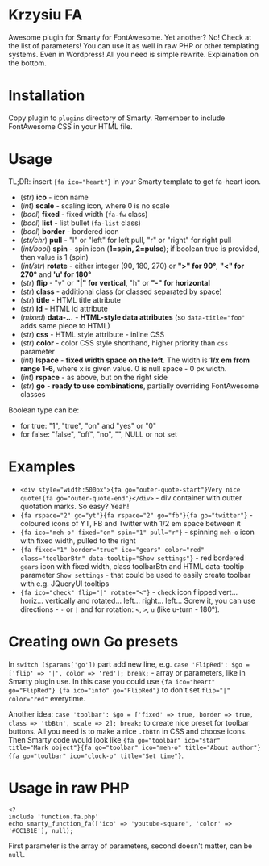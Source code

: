 # Krzysiu FA
Awesome plugin for Smarty for FontAwesome. Yet another? No! Check at the list of parameters! You can use it as well in raw PHP or other templating systems. Even in Wordpress! All you need is simple rewrite. Explaination on the bottom.

# Installation
Copy plugin to `plugins` directory of Smarty. Remember to include FontAwesome CSS in your HTML file.

# Usage
TL;DR: insert `{fa ico="heart"}` in your Smarty template to get fa-heart icon.

* (*str*) **ico** - icon name
* (*int*) **scale** - scaling icon, where 0 is no scale
* (*bool*) **fixed** - fixed width (`fa-fw` class)
* (*bool*) **list** - list bullet  (`fa-list` class)
* (*bool*) **border** - bordered icon
* (*str/chr*) **pull** - "l" or "left" for left pull, "r" or "right" for right pull
* (*int/bool*) **spin** - spin icon (**1=spin, 2=pulse**); if boolean true is provided, then value is 1 (spin)
* (*int/str*) **rotate** - either integer (90, 180, 270) or **">" for 90°**, **"<" for 270°** and **'u' for 180°**
* (*str*) **flip** - "v" or **"|" for vertical**, "h" or **"-" for horizontal**
* (*str*) **class** - additional class (or classed separated by space)
* (*str*) **title** - HTML title attribute
* (*str*) **id** - HTML id attribute
* (*mixed*) **data-...** - **HTML-style data attributes** (so `data-title="foo"` adds same piece to HTML)
* (*str*) **css** - HTML style attribute - inline CSS
* (*str*) **color** - color CSS style shorthand, higher priority than `css` parameter
* (*int*) **lspace** - **fixed width space on the left**. The width is **1/x em from range 1-6**, where x is given value. 0 is null space - 0 px width.
* (*int*) **rspace** - as above, but on the right side
* (*str*) **go** - **ready to use combinations**, partially overriding FontAwesome classes

Boolean type can be:

* for true: "1", "true", "on" and "yes" or "0"
* for false: "false", "off", "no", "", NULL or not set

# Examples

* `<div style="width:500px">{fa go="outer-quote-start"}Very nice quote!{fa go="outer-quote-end"}</div>` - div container with outter quotation marks. So easy? Yeah!
* `{fa rspace="2" go="yt"}{fa rspace="2" go="fb"}{fa go="twitter"}` - coloured icons of YT, FB and Twitter with 1/2 em space between it
* `{fa ico="meh-o" fixed="on" spin="1" pull="r"}` - spinning `meh-o` icon with fixed width, pulled to the right
* `{fa fixed="1" border="true" ico="gears" color="red" class="toolbarBtn" data-tooltip="Show settings"}` - red bordered `gears` icon with fixed width, class toolbarBtn and HTML data-tooltip parameter `Show settings` - that could be used to easily create toolbar with e.g. JQueryUI tooltips
* `{fa ico="check" flip="|" rotate="<"}` - `check` icon flipped vert... horiz... vertically and rotated... left... right... left... Screw it, you can use directions - `-` or `|` and for rotation: `<`, `>`, `u` (like u-turn - 180°).

# Creating own Go presets

In `switch ($params['go'])` part add new line, e.g. `case 'FlipRed': $go = ['flip' => '|', color => 'red']; break;` - array or parameters, like in Smarty plugin use. In this case you could use `{fa ico="heart" go="FlipRed"} {fa ico="info" go="FlipRed"}` to don't set `flip="|" color="red"` everytime. 

Another idea: `case 'toolbar': $go = ['fixed' => true, border => true, class => 'tbBtn', scale => 2]; break;` to create nice preset for toolbar buttons. All you need is to make a nice `.tbBtn` in CSS and choose icons. Then Smarty code would look like `{fa go="toolbar" ico="star" title="Mark object"}{fa go="toolbar" ico="meh-o" title="About author"}{fa go="toolbar" ico="clock-o" title="Set time"}`.

# Usage in raw PHP

    <?
    include 'function.fa.php'
    echo smarty_function_fa(['ico' => 'youtube-square', 'color' => '#CC181E'], null);

First parameter is the array of parameters, second doesn't matter, can be `null`.

